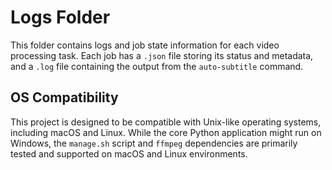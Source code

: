 # Logs Folder

This folder contains logs and job state information for each video processing task. Each job has a `.json` file storing its status and metadata, and a `.log` file containing the output from the `auto-subtitle` command.

## OS Compatibility
This project is designed to be compatible with Unix-like operating systems, including macOS and Linux. While the core Python application might run on Windows, the `manage.sh` script and `ffmpeg` dependencies are primarily tested and supported on macOS and Linux environments.
